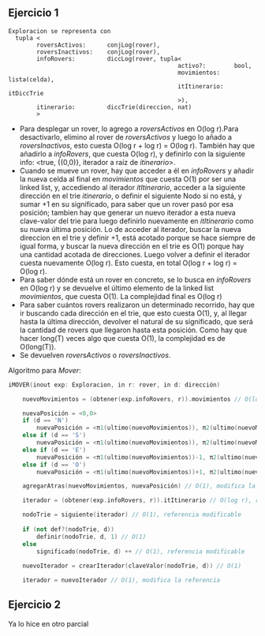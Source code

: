 ## Ejercicio 1

```
Exploracion se representa con
  tupla <
        roversActivos:      conjLog(rover),
        roversInactivos:    conjLog(rover),
        infoRovers:         diccLog(rover, tupla<
                                                activo?:        bool,
                                                movimientos:    lista(celda),
                                                itItinerario:   itDiccTrie
                                                >),
        itinerario:         diccTrie(direccion, nat)
        >
```

- Para desplegar un rover, lo agrego a _roversActivos_ en O(log r).Para desactivarlo, elimino al rover de _roversActivos_ y luego lo añado a _roversInactivos_, esto cuesta O(log r + log r) = O(log r). También hay que añadirlo a _infoRovers_, que cuesta O(log r), y definirlo con la siguiente info: <true, {(0,0)}, iterador a raíz de _itinerario_>.
- Cuando se mueve un rover, hay que acceder a él en _infoRovers_ y añadir la nueva celda al final en _movimientos_ que cuesta O(1) por ser una linked list, y, accediendo al iterador _itItinerario_, acceder a la siguiente dirección en el trie _itinerario_, o definir el siguiente Nodo si no está, y sumar +1 en su significado, para saber que un rover pasó por esa posición; tambien hay que generar un nuevo iterador a esta nueva clave-valor del trie para luego definirlo nuevamente en _itItinerario_ como su nueva última posición. Lo de acceder al iterador, buscar la nueva direccion en el trie y definir +1, está acotado porque se hace siempre de igual forma, y buscar la nueva dirección en el trie es O(1) porque hay una cantidad acotada de direcciones. Luego volver a definir el iterador cuesta nuevamente O(log r). Esto cuesta, en total O(log r + log r) = O(log r).
- Para saber dónde está un rover en concreto, se lo busca en _infoRovers_ en O(log r) y se devuelve el último elemento de la linked list _movimientos_, que cuesta O(1). La complejidad final es O(log r)
- Para saber cuántos rovers realizaron un determinado recorrido, hay que ir buscando cada dirección en el trie, que esto cuesta O(1), y, al llegar hasta la última dirección, devolver el natural de su significado, que será la cantidad de rovers que llegaron hasta esta posición. Como hay que hacer long(T) veces algo que cuesta O(1), la complejidad es de O(long(T)).
- Se devuelven _roversActivos_ o _roversInactivos_.
  
Algoritmo para _Mover_:

```cpp
iMOVER(inout exp: Exploracion, in r: rover, in d: dirección)

    nuevoMovimientos = (obtener(exp.infoRovers, r)).movimientos // O(log r), referencia modificable

    nuevaPosición = <0,0>
    if (d == 'N')
        nuevaPosición = <π1(ultimo(nuevoMovimientos)), π2(ultimo(nuevoMovimientos))+1> // O(1)
    else if (d == 'S')
        nuevaPosición = <π1(ultimo(nuevoMovimientos)), π2(ultimo(nuevoMovimientos))-1> // O(1)
    else if (d == 'E')
        nuevaPosición = <π1(ultimo(nuevoMovimientos))-1, π2(ultimo(nuevoMovimientos))> // O(1)
    else if (d == 'O')
        nuevaPosición = <π1(ultimo(nuevoMovimientos))+1, π2(ultimo(nuevoMovimientos))> // O(1)

    agregarAtras(nuevoMovimientos, nuevaPosición) // O(1), modifica la referencia a lista movimientos

    iterador = (obtener(exp.infoRovers, r)).itItinerario // O(log r), referencia modificable

    nodoTrie = siguiente(iterador) // O(1), referencia modificable
    
    if (not def?(nodoTrie, d))
        definir(nodoTrie, d, 1) // O(1)
    else
        significado(nodoTrie, d) ++ // O(1), referencia modificable
    
    nuevoIterador = crearIterador(claveValor(nodoTrie, d)) // O(1)

    iterador = nuevoIterador // O(1), modifica la referencia

```


## Ejercicio 2
Ya lo hice en otro parcial